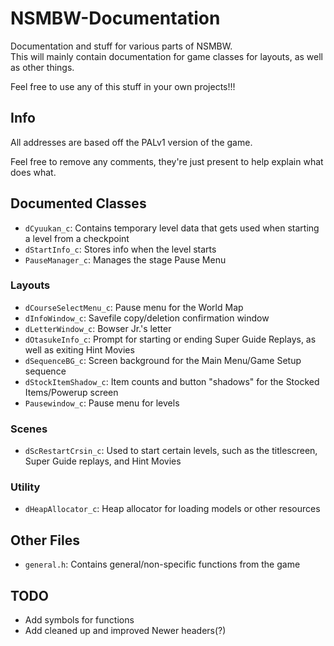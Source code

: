 # NSMBW-Documentation
Documentation and stuff for various parts of NSMBW.<br>
This will mainly contain documentation for game classes for layouts, as well as other things.


Feel free to use any of this stuff in your own projects!!!

## Info
All addresses are based off the PALv1 version of the game.

Feel free to remove any comments, they're just present to help explain what does what.

## Documented Classes
- `dCyuukan_c`: Contains temporary level data that gets used when starting a level from a checkpoint
- `dStartInfo_c`: Stores info when the level starts
- `PauseManager_c`: Manages the stage Pause Menu

### Layouts
- `dCourseSelectMenu_c`: Pause menu for the World Map
- `dInfoWindow_c`: Savefile copy/deletion confirmation window
- `dLetterWindow_c`: Bowser Jr.'s letter
- `dOtasukeInfo_c`: Prompt for starting or ending Super Guide Replays, as well as exiting Hint Movies
- `dSequenceBG_c`: Screen background for the Main Menu/Game Setup sequence
- `dStockItemShadow_c`: Item counts and button "shadows" for the Stocked Items/Powerup screen
- `Pausewindow_c`: Pause menu for levels

### Scenes
- `dScRestartCrsin_c`: Used to start certain levels, such as the titlescreen, Super Guide replays, and Hint Movies

### Utility
- `dHeapAllocator_c`: Heap allocator for loading models or other resources

## Other Files
- `general.h`: Contains general/non-specific functions from the game

## TODO
- Add symbols for functions
- Add cleaned up and improved Newer headers(?)